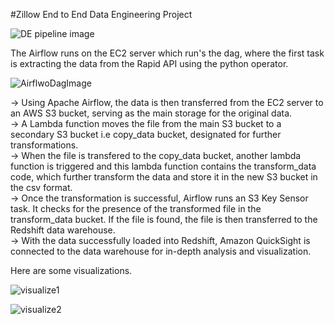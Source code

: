 #Zillow End to End Data Engineering Project   
  
   
![DE pipeline image](https://github.com/Darshan813/Zillow-Data-Engineering/assets/79681552/e870a27b-e44d-44ca-bfc9-8304e7ce114a)       


The Airflow runs on the EC2 server which run's the dag, where the first task is extracting the data from the Rapid API using the python operator.  

![AirflwoDagImage](https://github.com/Darshan813/Zillow-Data-Engineering/assets/79681552/6d4db832-ddd7-474c-a44c-1b200a573b4c)  
  
-> Using Apache Airflow, the data is then transferred from the EC2 server to an AWS S3 bucket, serving as the main storage for the original data.   
-> A Lambda function moves the file from the main S3 bucket to a secondary S3 bucket i.e copy_data bucket, designated for further transformations.       
-> When the file is transfered to the copy_data bucket, another lambda function is triggered and this lambda function contains the transform_data code, which further transform the data and store it in the new S3 bucket in the csv format.    
-> Once the transformation is successful, Airflow runs an S3 Key Sensor task. It checks for the presence of the transformed file in the transform_data bucket. If the file is found, the file is then transferred to the Redshift data warehouse.  
-> With the data successfully loaded into Redshift, Amazon QuickSight is connected to the data warehouse for in-depth analysis and visualization.  
  
Here are some visualizations.  

![visualize1](https://github.com/Darshan813/Zillow-Data-Engineering/assets/79681552/a1056222-4100-4d9a-9749-fb471a3e7f13)   


![visualize2](https://github.com/Darshan813/Zillow-Data-Engineering/assets/79681552/17bd5622-a182-4114-8d2e-1fa4b0c14506)  
